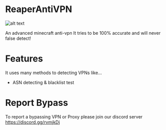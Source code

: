 # ReaperAntiVPN
![alt text](https://cdn.discordapp.com/icons/580880394388504587/51fe349812cb52057a6a8b9e6d13c3b2.png?size=256)

An advanced minecraft anti-vpn
It tries to be 100% accurate and will never false detect!

# Features
It uses many methods to detecting VPNs like\...
- ASN detecting & blacklist test

# Report Bypass
To report a bypassing VPN or Proxy please join our discord server
https://discord.gg/rvmjkDj
